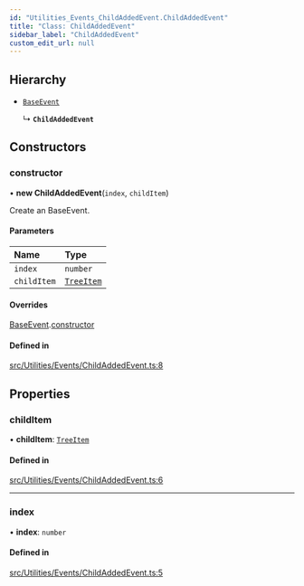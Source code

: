 ```yaml
---
id: "Utilities_Events_ChildAddedEvent.ChildAddedEvent"
title: "Class: ChildAddedEvent"
sidebar_label: "ChildAddedEvent"
custom_edit_url: null
---
```




## Hierarchy

- [`BaseEvent`](../Utilities_BaseEvent.BaseEvent)

  ↳ **`ChildAddedEvent`**

## Constructors

### constructor

• **new ChildAddedEvent**(`index`, `childItem`)

Create an BaseEvent.

#### Parameters

| Name | Type |
| :------ | :------ |
| `index` | `number` |
| `childItem` | [`TreeItem`](../../SceneTree/SceneTree_TreeItem.TreeItem) |

#### Overrides

[BaseEvent](../Utilities_BaseEvent.BaseEvent).[constructor](../Utilities_BaseEvent.BaseEvent#constructor)

#### Defined in

[src/Utilities/Events/ChildAddedEvent.ts:8](https://github.com/ZeaInc/zea-engine/blob/d12d3e016/src/Utilities/Events/ChildAddedEvent.ts#L8)

## Properties

### childItem

• **childItem**: [`TreeItem`](../../SceneTree/SceneTree_TreeItem.TreeItem)

#### Defined in

[src/Utilities/Events/ChildAddedEvent.ts:6](https://github.com/ZeaInc/zea-engine/blob/d12d3e016/src/Utilities/Events/ChildAddedEvent.ts#L6)

___

### index

• **index**: `number`

#### Defined in

[src/Utilities/Events/ChildAddedEvent.ts:5](https://github.com/ZeaInc/zea-engine/blob/d12d3e016/src/Utilities/Events/ChildAddedEvent.ts#L5)

